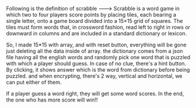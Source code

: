 Following is the definition of scrabble --->
Scrabble is a word game in which two to four players score points by placing tiles, each bearing a single letter, onto a game board divided into a 15×15 grid of squares. The tiles must form words that, in crossword fashion, read left to right in rows or downward in columns and are included in a standard dictionary or lexicon.

So, I made 15*15 with array, and with reset button, everything will be gone just deleting all the data inside of array.
the dictionary comes from a json file having all the english words and randomly pick one word that is puzzled with which a player should guess.
In case of no clue, there's a hint button. By clicking, it shows answer which is the word from dictionary before being puzzled.
and when encrypting, there's 2 way, vertical and horizontal, we can put either of them. 

If a player guess a word right, they will get some word scores. In the end, the one who has more score will win!!
